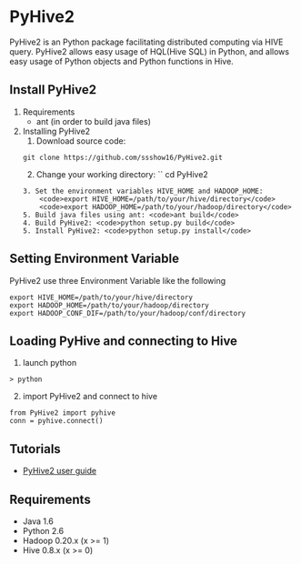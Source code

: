 PyHive2
================

  PyHive2 is an Python package facilitating distributed computing via HIVE query.
  PyHive2 allows easy usage of HQL(Hive SQL) in Python, and allows easy usage of Python objects and Python functions in Hive.

## Install PyHive2
1. Requirements
    - ant (in order to build java files)
2. Installing PyHive2
    1. Download source code:
    ```
    git clone https://github.com/ssshow16/PyHive2.git
    ```
    2. Change your working directory:
    ``
    cd PyHive2
    ```
    3. Set the environment variables HIVE_HOME and HADOOP_HOME: 
        <code>export HIVE_HOME=/path/to/your/hive/directory</code> 
        <code>export HADOOP_HOME=/path/to/your/hadoop/directory</code>
    5. Build java files using ant: <code>ant build</code>
    4. Build PyHive2: <code>python setup.py build</code>
    5. Install PyHive2: <code>python setup.py install</code>

## Setting Environment Variable
PyHive2 use three Environment Variable like the following
```
export HIVE_HOME=/path/to/your/hive/directory
export HADOOP_HOME=/path/to/your/hadoop/directory
export HADOOP_CONF_DIF=/path/to/your/hadoop/conf/directory
```

## Loading PyHive and connecting to Hive
1. launch python
```
> python
```

2. import PyHive2 and connect to hive
```
from PyHive2 import pyhive
conn = pyhive.connect()
```

## Tutorials
- [PyHive2 user guide](https://github.com/ssshow16/PyHive2/wiki/User-Guide)

## Requirements
- Java 1.6
- Python 2.6
- Hadoop 0.20.x (x >= 1)
- Hive 0.8.x (x >= 0)
